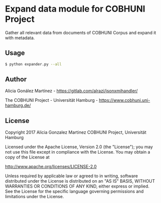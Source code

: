 # Expand data module for COBHUNI Project

Gather all relevant data from documents of COBHUNI Corpus and expand it with metadata.

## Usage

```sh
$ python expander.py --all
```
## Author

Alicia Gonález Martínez - https://gitlab.com/alrazi/jsonxmihandler/

The COBHUNI Project - Universität Hamburg - https://www.cobhuni.uni-hamburg.de/

## License

Copyright 2017 Alicia Gonzalez Martinez
COBHUNI Project, Universität Hamburg

Licensed under the Apache License, Version 2.0 (the "License");
you may not use this file except in compliance with the License.
You may obtain a copy of the License at

http://www.apache.org/licenses/LICENSE-2.0

Unless required by applicable law or agreed to in writing, software
distributed under the License is distributed on an "AS IS" BASIS,
WITHOUT WARRANTIES OR CONDITIONS OF ANY KIND, either express
or implied. See the License for the specific language governing
permissions and limitations under the License.

